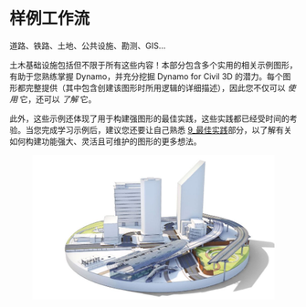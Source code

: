 # 样例工作流

道路、铁路、土地、公共设施、勘测、GIS...

土木基础设施包括但不限于所有这些内容！本部分包含多个实用的相关示例图形，有助于您熟练掌握 Dynamo，并充分挖掘 Dynamo for Civil 3D 的潜力。每个图形都完整提供（其中包含创建该图形时所用逻辑的详细描述），因此您不仅可以 _使用_ 它，还可以 _了解_ 它。

此外，这些示例还体现了用于构建强图形的最佳实践，这些实践都已经受时间的考验。当您完成学习示例后，建议您还要让自己熟悉 [9_最佳实践](../../9\_best\_practices/ "提及")部分，以了解有关如何构建功能强大、灵活且可维护的图形的更多想法。

<figure><img src="../../.gitbook/assets/aec-bim-infrastructure-design-image_transparent.jpg" alt=""><figcaption></figcaption></figure>
